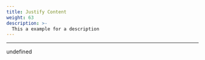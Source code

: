 ```yaml
---
title: Justify Content
weight: 63
description: >-
  This a example for a description
---
```


---

undefined
